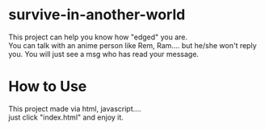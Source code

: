 # survive-in-another-world
This project can help you know how "edged" you are. <br />
You can talk with an anime person like Rem, Ram.... but he/she won't reply you. You will just see a msg who has read your message.
# How to Use
This project made via html, javascript....<br />
just click "index.html" and enjoy it.

